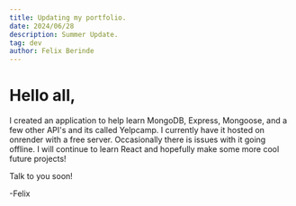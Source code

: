 ```yaml
---
title: Updating my portfolio.
date: 2024/06/28
description: Summer Update.
tag: dev
author: Felix Berinde
---
```


# Hello all,

I created an application to help learn MongoDB, Express, Mongoose, and a few other API's and its called Yelpcamp. I currently have it hosted on onrender with a free server. Occasionally there is issues with it going offline. I will continue to learn React and hopefully make some more cool future projects!

Talk to you soon!

-Felix